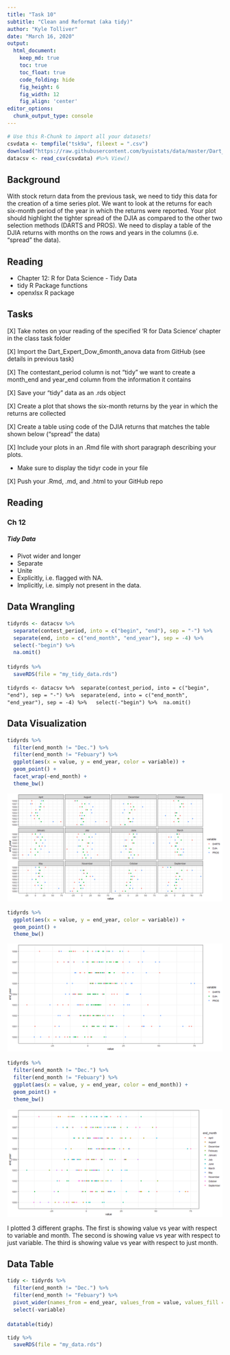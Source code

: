```yaml
---
title: "Task 10"
subtitle: "Clean and Reformat (aka tidy)"
author: "Kyle Tolliver"
date: "March 16, 2020"
output:
  html_document:  
    keep_md: true
    toc: true
    toc_float: true
    code_folding: hide
    fig_height: 6
    fig_width: 12
    fig_align: 'center'
editor_options: 
  chunk_output_type: console
---
```







```r
# Use this R-Chunk to import all your datasets!
csvdata <- tempfile("tsk9a", fileext = ".csv")
download("https://raw.githubusercontent.com/byuistats/data/master/Dart_Expert_Dow_6month_anova/Dart_Expert_Dow_6month_anova.csv",mode = "wb", destfile = csvdata)
datacsv <- read_csv(csvdata) #%>% View() 
```

## Background

With stock return data from the previous task, we need to tidy this data for the creation of a time series plot. We want to look at the returns for each six-month period of the year in which the returns were reported. Your plot should highlight the tighter spread of the DJIA as compared to the other two selection methods (DARTS and PROS). We need to display a table of the DJIA returns with months on the rows and years in the columns (i.e. “spread” the data).

## Reading

* Chapter 12: R for Data Science - Tidy Data
* tidy R Package functions
* openxlsx R package

## Tasks

[X] Take notes on your reading of the specified ‘R for Data Science’ chapter in the class task folder

[X] Import the Dart_Expert_Dow_6month_anova data from GitHub (see details in previous task)

[X] The contestant_period column is not “tidy” we want to create a month_end and year_end column from the information it contains

[X] Save your “tidy” data as an .rds object

[X] Create a plot that shows the six-month returns by the year in which the returns are collected

[X] Create a table using code of the DJIA returns that matches the table shown below (“spread” the data)

[X] Include your plots in an .Rmd file with short paragraph describing your plots.     
* Make sure to display the tidyr code in your file

[X] Push your .Rmd, .md, and .html to your GitHub repo

## Reading        
### Ch 12

##### Tidy Data

* Pivot wider and longer
* Separate
* Unite
* Explicitly, i.e. flagged with NA.
* Implicitly, i.e. simply not present in the data.

## Data Wrangling


```r
tidyrds <- datacsv %>% 
  separate(contest_period, into = c("begin", "end"), sep = "-") %>% 
  separate(end, into = c("end_month", "end_year"), sep = -4) %>%  
  select(-"begin") %>% 
  na.omit() 

tidyrds %>% 
  saveRDS(file = "my_tidy_data.rds")
```

`tidyrds <- datacsv %>% 
  separate(contest_period, into = c("begin", "end"), sep = "-") %>% 
  separate(end, into = c("end_month", "end_year"), sep = -4) %>%  
  select(-"begin") %>% 
  na.omit() `

## Data Visualization


```r
tidyrds %>% 
  filter(end_month != "Dec.") %>% 
  filter(end_month != "Febuary") %>% 
  ggplot(aes(x = value, y = end_year, color = variable)) + 
  geom_point() +
  facet_wrap(~end_month) + 
  theme_bw()
```

![](tsk10_files/figure-html/visual1-1.png)<!-- -->


```r
tidyrds %>% 
  ggplot(aes(x = value, y = end_year, color = variable)) + 
  geom_point() + 
  theme_bw()
```

![](tsk10_files/figure-html/visual2-1.png)<!-- -->


```r
tidyrds %>% 
  filter(end_month != "Dec.") %>% 
  filter(end_month != "Febuary") %>% 
  ggplot(aes(x = value, y = end_year, color = end_month)) + 
  geom_point() + 
  theme_bw()
```

![](tsk10_files/figure-html/visual3-1.png)<!-- -->

I plotted 3 different graphs. The first is showing value vs year with respect to variable and month. The second is showing value vs year with respect to just variable. The third is showing value vs year with respect to just month.

## Data Table


```r
tidy <- tidyrds %>% 
  filter(end_month != "Dec.") %>% 
  filter(end_month != "Febuary") %>% 
  pivot_wider(names_from = end_year, values_from = value, values_fill = list(value = 0)) %>%
  select(-variable)

datatable(tidy)
```

<!--html_preserve--><div id="htmlwidget-68e261c5154dac4d00e5" style="width:100%;height:auto;" class="datatables html-widget"></div>
<script type="application/json" data-for="htmlwidget-68e261c5154dac4d00e5">{"x":{"filter":"none","data":[["1","2","3","4","5","6","7","8","9","10","11","12","13","14","15","16","17","18","19","20","21","22","23","24","25","26","27","28","29","30","31","32","33","34","35","36"],["June","July","August","September","October","November","December","January","February","March","April","May","June","July","August","September","October","November","December","January","February","March","April","May","June","July","August","September","October","November","December","January","February","March","April","May"],[12.7,26.4,2.5,-20,-37.8,-33.3,-10.2,0,0,0,0,0,0,1.8,-14.3,-7.2,-16.3,-27.4,-22.5,0,0,0,0,0,2.5,11.5,-2.3,-9.2,-8.5,-12.8,-9.3,0,0,0,0,0],[7.5,17.5,39.6,15.6,12.4,3,12.3,-20.3,38.9,20.2,50.6,66.9,28.7,44.8,71.3,2.8,38,-23.2,4.1,-37.3,-2.5,11.2,72.9,16.6,17.7,7.6,4.4,3.4,4.4,-3.3,6.6,-0.8,11,15.8,16.2,17.3],[-21,-13,-2.5,-19.6,6.3,-5.1,14.1,39.3,51.2,25.2,-3.3,7.7,7.7,15.4,3.6,5.7,-5.7,6.9,1.8,-14,11.7,1.1,-3.1,-1.4,3.6,4.2,-0.3,-0.1,-5,-2.8,0.2,6.5,8.6,7.2,10.6,17.6],[-6.6,29.1,0.3,2.6,5,-7.4,0,15.6,-26.7,25.2,-13.9,27.9,4.7,-43,-5.6,-17.7,-4.9,-21.4,0,-13.9,15.6,18.7,-3.6,6.6,7.7,3.7,7.3,5.2,5.7,4.9,0,-0.8,2.5,9,5.8,6.7],[-13.1,-10,28.4,10.6,27.2,37,-15.8,27.8,3.7,4.7,5.4,-9.5,-8.7,16.9,-4.3,20.6,10.3,-6.8,5.3,18.5,1.5,-9.2,-10.5,1.4,-6.2,-5.3,1.5,4.4,6.9,-0.3,3.6,11.2,5.5,1.6,0.5,1.3],[72.7,30.5,26.7,75,12.6,31,-11,20.4,0,-14.8,12.1,10.8,11.8,16.5,11.4,3.3,17.6,23.8,18.7,2.8,0,3.8,1.4,9,16,19.6,15.3,14,8.2,13.1,9.3,1.8,0,7.3,12.8,19.5],[-9.2,-8.6,31.7,8.7,7,5.1,41.2,28.1,15.1,1.5,10.8,2,-5.3,2.6,-5.7,7.8,2,6.2,6.9,-2.4,25.4,50.5,24.4,11.5,10.2,1.3,0.6,5.8,7.2,15.1,15.5,15,15.6,18.4,14.8,9],[20.2,29.3,20.7,50.3,38.4,-3.5,-14.1,7.7,47.6,-10,-13.6,10.5,18,-13.9,0.1,35.6,20.7,6.5,6.5,4.7,24.6,-16.9,-9.7,-21.4,16.2,20.8,8.3,20.2,3,3.8,-0.7,19.6,20.1,9.6,15.3,13.3],[24.4,39.3,-18.8,-20.1,0,0,0,14.3,10.9,5.5,17.4,0,3.2,-10.1,-20.4,-34.2,0,0,0,-9,-3.3,13.3,-10.5,28.5,15,7.1,-13.1,-11.8,0,0,0,-0.3,10.7,7.6,22.5,10.6]],"container":"<table class=\"display\">\n  <thead>\n    <tr>\n      <th> <\/th>\n      <th>end_month<\/th>\n      <th>1990<\/th>\n      <th>1991<\/th>\n      <th>1992<\/th>\n      <th>1993<\/th>\n      <th>1994<\/th>\n      <th>1995<\/th>\n      <th>1996<\/th>\n      <th>1997<\/th>\n      <th>1998<\/th>\n    <\/tr>\n  <\/thead>\n<\/table>","options":{"columnDefs":[{"className":"dt-right","targets":[2,3,4,5,6,7,8,9,10]},{"orderable":false,"targets":0}],"order":[],"autoWidth":false,"orderClasses":false}},"evals":[],"jsHooks":[]}</script><!--/html_preserve-->

```r
tidy %>% 
  saveRDS(file = "my_data.rds")
```
